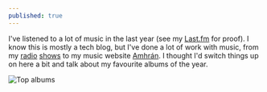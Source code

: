 ```yaml
---
published: true
---
```

I've listened to a lot of music in the last year (see my [Last.fm](https://www.last.fm/user/Oisin1001/) for proof). I know this is mostly a tech blog, but I've done a lot of work with music, from my [radio](https://mixcloud.com/quinntessentials) [shows](https://mixcloud.com/meandmyfriends) to my music website [Amhrán](https://amhran.ie). I thought I'd switch things up on here a bit and talk about my favourite albums of the year.

<!--more-->
![Top albums]({{site.baseurl}}/img/2019/01/best%20albums%202018.png)
